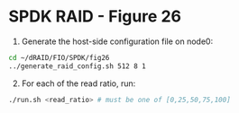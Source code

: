 # SPDK RAID - Figure 26

1. Generate the host-side configuration file on node0:
```Bash
cd ~/dRAID/FIO/SPDK/fig26
../generate_raid_config.sh 512 8 1
```

2. For each of the read ratio, run:
```Bash
./run.sh <read_ratio> # must be one of [0,25,50,75,100]
```